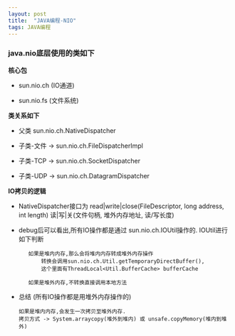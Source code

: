 ```yaml
---
layout: post
title:  "JAVA编程-NIO"
tags: JAVA编程
---
```


### java.nio底层使用的类如下

**核心包**

- sun.nio.ch  (IO通道)

- sun.nio.fs  (文件系统)

**类关系如下**
    
- 父类 sun.nio.ch.NativeDispatcher 

- 子类-文件   -> sun.nio.ch.FileDispatcherImpl 

- 子类-TCP   -> sun.nio.ch.SocketDispatcher

- 子类-UDP   -> sun.nio.ch.DatagramDispatcher


**IO拷贝的逻辑**

- NativeDispatcher接口为 read|write|close(FileDescriptor, long address, int length)
                        读|写|关(文件句柄, 堆外内存地址, 读/写长度)

- debug后可以看出,所有IO操作都是通过 sun.nio.ch.IOUtil操作的. IOUtil进行如下判断

         如果是堆内内存,那么会将堆内内存转成堆外内存操作 
             转换会调用sun.nio.ch.Util.getTemporaryDirectBuffer(),
             这个里面有ThreadLocal<Util.BufferCache> bufferCache
        
         如果是堆外内存,不转换直接调用本地方法
    
- 总结 (所有IO操作都是用堆外内存操作的)

      如果是堆内内存,会发生一次拷贝至堆外内存. 
      拷贝方式 -> System.arraycopy(堆外到堆内) 或 unsafe.copyMemory(堆内到堆外) 
     
